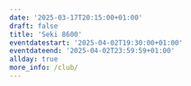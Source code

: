```yaml
---
date: '2025-03-17T20:15:00+01:00'
draft: false
title: 'Seki 8600'
eventdatestart: '2025-04-02T19:30:00+01:00'
eventdateend: '2025-04-02T23:59:59+01:00'
allday: true
more_info: /club/
---
```

